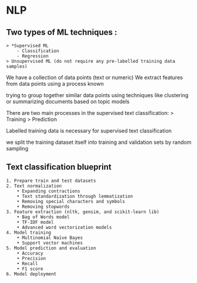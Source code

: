 # NLP

## Two types of ML techniques :
	> *Supervised ML
		- Classification
		- Regression
	> Unsupervised ML (do not require any pre-labelled training data samples)

We have a collection of data points (text or numeric)
We extract features from data points using a process known

trying to group together similar data points using techniques like    clustering or summarizing documents based on topic models

There are two main processes in the supervised text classification:
	> Training
	> Prediction

Labelled training data is necessary for supervised text classification

we split the training dataset itself into training and validation sets by random sampling

## Text classification blueprint
	1. Prepare train and test datasets	
	2. Text normalization
		• Expanding contractions
		• Text standardization through lemmatization
		• Removing special characters and symbols
		• Removing stopwords
	3. Feature extraction (nltk, gensim, and scikit-learn lib)
		• Bag of Words model
		• TF-IDF model
		• Advanced word vectorization models
	4. Model training
		• Multinomial Naïve Bayes
		• Support vector machines
	5. Model prediction and evaluation
		• Accuracy
		• Precision
		• Recall
		• F1 score
	6. Model deployment

